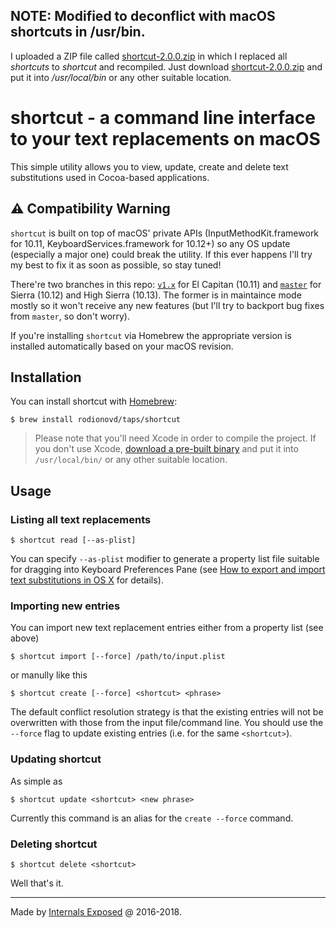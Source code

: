 ## NOTE: Modified to deconflict with macOS shortcuts in /usr/bin.

I uploaded a ZIP file called [shortcut-2.0.0.zip](https://github.com/swmeyer1979/shortcut/blob/master/shortcut-2.0.0.zip) in which I replaced all _shortcuts_ to _shortcut_ and recompiled. Just download [shortcut-2.0.0.zip](https://github.com/swmeyer1979/shortcut/blob/master/shortcut-2.0.0.zip) and put it into _/usr/local/bin_ or any other suitable location.

# shortcut - a command line interface to your text replacements on macOS

This simple utility allows you to view, update, create and delete text substitutions used in Cocoa-based applications.
 
## ⚠️ Compatibility Warning

`shortcut` is built on top of macOS' private APIs (InputMethodKit.framework for 10.11, KeyboardServices.framework for 10.12+) so any OS update (especially a major one) could break the utility. If this ever happens I'll try my best to fix it as soon as possible, so stay tuned! 

There're two branches in this repo: [`v1.x`](https://github.com/rodionovd/shortcut/tree/1.x/for-el-capitan) for El Capitan (10.11) and [`master`](https://github.com/rodionovd/shortcut/tree/master) for Sierra (10.12) and High Sierra (10.13). The former is in maintaince mode mostly so it won't receive any new features (but I'll try to backport bug fixes from `master`, so don't worry).

If you're installing `shortcut` via Homebrew the appropriate version is installed automatically based on your macOS revision. 


## Installation

You can install shortcut with [Homebrew](http://brew.sh):

```shell
$ brew install rodionovd/taps/shortcut
```

> Please note that you'll need Xcode in order to compile the project. If you don't use Xcode, [download a pre-built binary](https://github.com/rodionovd/shortcut/releases) and put it into `/usr/local/bin/` or any other suitable location.

## Usage

### Listing all text replacements

```shell
$ shortcut read [--as-plist]
```

You can specify `--as-plist` modifier to generate a property list file suitable for dragging into Keyboard Preferences Pane (see [How to export and import text substitutions in OS X](https://support.apple.com/en-au/HT204006) for details). 

### Importing new entries 

You can import new text replacement entries either from a property list (see above)

```shell
$ shortcut import [--force] /path/to/input.plist
```

or manully like this


```shell
$ shortcut create [--force] <shortcut> <phrase>
```

The default conflict resolution strategy is that the existing entries will not be overwritten with those from the input file/command line. You should use the `--force` flag to update existing entries (i.e. for the same `<shortcut>`).


### Updating shortcut

As simple as

```shell
$ shortcut update <shortcut> <new phrase>
```

Currently this command is an alias for the `create --force` command.

### Deleting shortcut

```shell
$ shortcut delete <shortcut>
```

Well that's it.

------

Made by [Internals Exposed](http://internals.exposed) @ 2016-2018.
